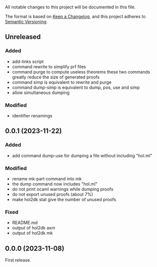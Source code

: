 All notable changes to this project will be documented in this file.

The format is based on [Keep a Changelog](https://keepachangelog.com/),
and this project adheres to [Semantic Versioning](https://semver.org/).

## Unreleased

### Added

- add-links script
- command rewrite to simplify prf files
- command purge to compute useless theorems
  these two commands greatly reduce the size of generated proofs
- command simp is equivalent to rewrite and purge
- command dump-simp is equivalent to dump, pos, use and simp
- allow simultaneous dumping

### Modified

- identifier renamings

## 0.0.1 (2023-11-22)

### Added

- add command dump-use for dumping a file without including "hol.ml"

### Modified

- rename mk-part command into mk
- the dump command now includes "hol.ml"
- do not print ocaml warnings while dumping proofs
- do not export unused proofs (about 7%)
- make hol2dk stat give the number of unused proofs

### Fixed

- README.md
- output of hol2dk axm
- output of hol2dk mk

## 0.0.0 (2023-11-08)

First release.
